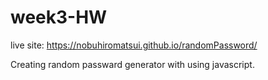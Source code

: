 # week3-HW

live site: https://nobuhiromatsui.github.io/randomPassword/

Creating random passward generator with using javascript.
